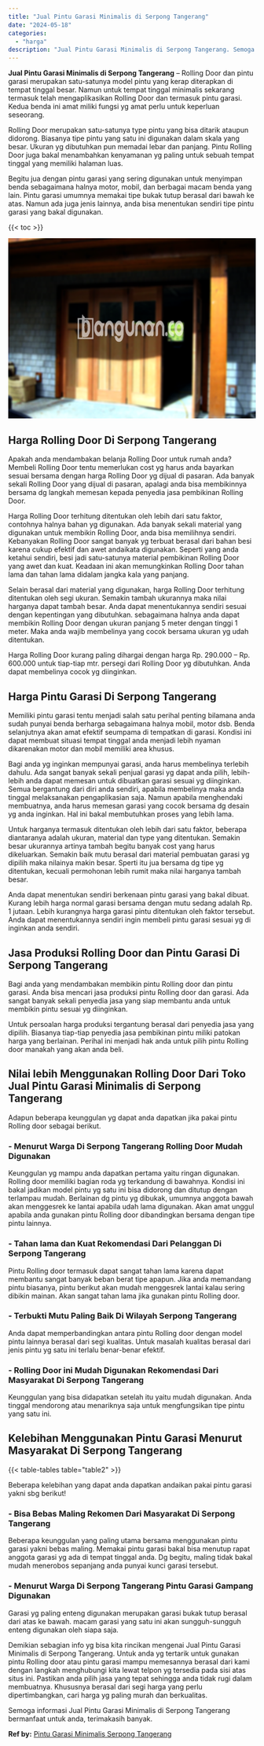 ```yaml
---
title: "Jual Pintu Garasi Minimalis di Serpong Tangerang"
date: "2024-05-18"
categories: 
  - "harga"
description: "Jual Pintu Garasi Minimalis di Serpong Tangerang. Semoga informasi Jual Pintu Garasi Minimalis di Serpong Tangerang bermanfaat untuk anda, terimakasih banyak..."
---
```


**Jual Pintu Garasi Minimalis di Serpong Tangerang** – Rolling Door dan pintu garasi merupakan satu-satunya model pintu yang kerap diterapkan di tempat tinggal besar. Namun untuk tempat tinggal minimalis sekarang termasuk telah mengaplikasikan Rolling Door dan termasuk pintu garasi. Kedua benda ini amat miliki fungsi yg amat perlu untuk keperluan seseorang.

Rolling Door merupakan satu-satunya type pintu yang bisa ditarik ataupun didorong. Biasanya tipe pintu yang satu ini digunakan dalam skala yang besar. Ukuran yg dibutuhkan pun memadai lebar dan panjang. Pintu Rolling Door juga bakal menambahkan kenyamanan yg paling untuk sebuah tempat tinggal yang memiliki halaman luas.

Begitu jua dengan pintu garasi yang sering digunakan untuk menyimpan benda sebagaimana halnya motor, mobil, dan berbagai macam benda yang lain. Pintu garasi umumnya memakai tipe bukak tutup berasal dari bawah ke atas. Namun ada juga jenis lainnya, anda bisa menentukan sendiri tipe pintu garasi yang bakal digunakan.

{{< toc >}}

![Jual Pintu Garasi Minimalis di Serpong Tangerang](/images/pintu-garasi-61.png)

## Harga Rolling Door Di Serpong Tangerang

Apakah anda mendambakan belanja Rolling Door untuk rumah anda? Membeli Rolling Door tentu memerlukan cost yg harus anda bayarkan sesuai bersama dengan harga Rolling Door yg dijual di pasaran. Ada banyak sekali Rolling Door yang dijual di pasaran, apalagi anda bisa membikinnya bersama dg langkah memesan kepada penyedia jasa pembikinan Rolling Door.

Harga Rolling Door terhitung ditentukan oleh lebih dari satu faktor, contohnya halnya bahan yg digunakan. Ada banyak sekali material yang digunakan untuk membikin Rolling Door, anda bisa memilihnya sendiri. Kebanyakan Rolling Door sangat banyak yg terbuat berasal dari bahan besi karena cukup efektif dan awet andaikata digunakan. Seperti yang anda ketahui sendiri, besi jadi satu-satunya material pembikinan Rolling Door yang awet dan kuat. Keadaan ini akan memungkinkan Rolling Door tahan lama dan tahan lama didalam jangka kala yang panjang.

Selain berasal dari material yang digunakan, harga Rolling Door terhitung ditentukan oleh segi ukuran. Semakin tambah ukurannya maka nilai harganya dapat tambah besar. Anda dapat menentukannya sendiri sesuai dengan kepentingan yang dibutuhkan. sebagaimana halnya anda dapat membikin Rolling Door dengan ukuran panjang 5 meter dengan tinggi 1 meter. Maka anda wajib membelinya yang cocok bersama ukuran yg udah ditentukan.

Harga Rolling Door kurang paling dihargai dengan harga Rp. 290.000 – Rp. 600.000 untuk tiap-tiap mtr. persegi dari Rolling Door yg dibutuhkan. Anda dapat membelinya cocok yg diinginkan.

## Harga Pintu Garasi Di Serpong Tangerang

Memiliki pintu garasi tentu menjadi salah satu perihal penting bilamana anda sudah punyai benda berharga sebagaimana halnya mobil, motor dsb. Benda selanjutnya akan amat efektif seumpama di tempatkan di garasi. Kondisi ini dapat membuat situasi tempat tinggal anda menjadi lebih nyaman dikarenakan motor dan mobil memiliki area khusus.

Bagi anda yg inginkan mempunyai garasi, anda harus membelinya terlebih dahulu. Ada sangat banyak sekali penjual garasi yg dapat anda pilih, lebih-lebih anda dapat memesan untuk dibuatkan garasi sesuai yg diinginkan. Semua bergantung dari diri anda sendiri, apabila membelinya maka anda tinggal melaksanakan pengaplikasian saja. Namun apabila menghendaki membuatnya, anda harus memesan garasi yang cocok bersama dg desain yg anda inginkan. Hal ini bakal membutuhkan proses yang lebih lama.

Untuk harganya termasuk ditentukan oleh lebih dari satu faktor, beberapa diantaranya adalah ukuran, material dan type yang ditentukan. Semakin besar ukurannya artinya tambah begitu banyak cost yang harus dikeluarkan. Semakin baik mutu berasal dari material pembuatan garasi yg dipilih maka nilainya makin besar. Sperti itu jua bersama dg tipe yg ditentukan, kecuali permohonan lebih rumit maka nilai harganya tambah besar.

Anda dapat menentukan sendiri berkenaan pintu garasi yang bakal dibuat. Kurang lebih harga normal garasi bersama dengan mutu sedang adalah Rp. 1 jutaan. Lebih kurangnya harga garasi pintu ditentukan oleh faktor tersebut. Anda dapat menentukannya sendiri ingin membeli pintu garasi sesuai yg di inginkan anda sendiri.

## Jasa Produksi Rolling Door dan Pintu Garasi Di Serpong Tangerang

Bagi anda yang mendambakan membikin pintu Rolling door dan pintu garasi. Anda bisa mencari jasa produksi pintu Rolling door dan garasi. Ada sangat banyak sekali penyedia jasa yang siap membantu anda untuk membikin pintu sesuai yg diinginkan.

Untuk persoalan harga produksi tergantung berasal dari penyedia jasa yang dipilih. Biasanya tiap-tiap penyedia jasa pembikinan pintu miliki patokan harga yang berlainan. Perihal ini menjadi hak anda untuk pilih pintu Rolling door manakah yang akan anda beli.

## Nilai lebih Menggunakan Rolling Door Dari Toko Jual Pintu Garasi Minimalis di Serpong Tangerang

Adapun beberapa keunggulan yg dapat anda dapatkan jika pakai pintu Rolling door sebagai berikut.

### \- Menurut Warga Di Serpong Tangerang Rolling Door Mudah Digunakan

Keunggulan yg mampu anda dapatkan pertama yaitu ringan digunakan. Rolling door memiliki bagian roda yg terkandung di bawahnya. Kondisi ini bakal jadikan model pintu yg satu ini bisa didorong dan ditutup dengan terlampau mudah. Berlainan dg pintu yg dibukak, umumnya anggota bawah akan menggesrek ke lantai apabila udah lama digunakan. Akan amat unggul apabila anda gunakan pintu Rolling door dibandingkan bersama dengan tipe pintu lainnya.

### \- Tahan lama dan Kuat Rekomendasi Dari Pelanggan Di Serpong Tangerang

Pintu Rolling door termasuk dapat sangat tahan lama karena dapat membantu sangat banyak beban berat tipe apapun. Jika anda memandang pintu biasanya, pintu berikut akan mudah menggesrek lantai kalau sering dibikin mainan. Akan sangat tahan lama jika gunakan pintu Rolling door.

### \- Terbukti Mutu Paling Baik Di Wilayah Serpong Tangerang

Anda dapat memperbandingkan antara pintu Rolling door dengan model pintu lainnya berasal dari segi kualitas. Untuk masalah kualitas berasal dari jenis pintu yg satu ini terlalu benar-benar efektif.

### \- Rolling Door ini Mudah Digunakan Rekomendasi Dari Masyarakat Di Serpong Tangerang

Keunggulan yang bisa didapatkan setelah itu yaitu mudah digunakan. Anda tinggal mendorong atau menariknya saja untuk mengfungsikan tipe pintu yang satu ini.

## Kelebihan Menggunakan Pintu Garasi Menurut Masyarakat Di Serpong Tangerang

{{< table-tables table="table2" >}}

Beberapa kelebihan yang dapat anda dapatkan andaikan pakai pintu garasi yakni sbg berikut!

### \- Bisa Bebas Maling Rekomen Dari Masyarakat Di Serpong Tangerang

Beberapa keunggulan yang paling utama bersama menggunakan pintu garasi yakni bebas maling. Memakai pintu garasi bakal bisa menutup rapat anggota garasi yg ada di tempat tinggal anda. Dg begitu, maling tidak bakal mudah menerobos sepanjang anda punyai kunci garasi tersebut.

### \- Menurut Warga Di Serpong Tangerang Pintu Garasi Gampang Digunakan

Garasi yg paling enteng digunakan merupakan garasi bukak tutup berasal dari atas ke bawah. macam garasi yang satu ini akan sungguh-sungguh enteng digunakan oleh siapa saja.

Demikian sebagian info yg bisa kita rincikan mengenai Jual Pintu Garasi Minimalis di Serpong Tangerang. Untuk anda yg tertarik untuk gunakan pintu Rolling door atau pintu garasi mampu memesannya berasal dari kami dengan langkah menghubungi kita lewat telpon yg tersedia pada sisi atas situs ini. Pastikan anda pilih jasa yang tepat sehingga anda tidak rugi dalam membuatnya. Khususnya berasal dari segi harga yang perlu dipertimbangkan, cari harga yg paling murah dan berkualitas.

Semoga informasi Jual Pintu Garasi Minimalis di Serpong Tangerang bermanfaat untuk anda, terimakasih banyak.

**Ref by:** [Pintu Garasi Minimalis Serpong Tangerang](https://id.wikipedia.org/wiki/Pintu)
